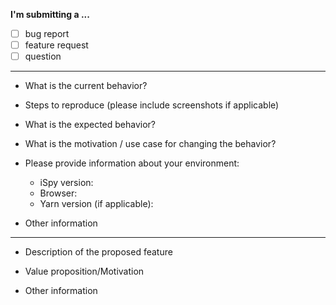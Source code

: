 **I'm submitting a ...**
  - [ ] bug report
  - [ ] feature request
  - [ ] question
---
<!-- For Bugs, please provide the following -->
* What is the current behavior?

* Steps to reproduce (please include screenshots if applicable)

* What is the expected behavior?

* What is the motivation / use case for changing the behavior?

* Please provide information about your environment:
  - iSpy version:
  - Browser:
  - Yarn version (if applicable):

* Other information
---
<!-- For Feature Requests, please provide the following -->
* Description of the proposed feature

* Value proposition/Motivation

* Other information